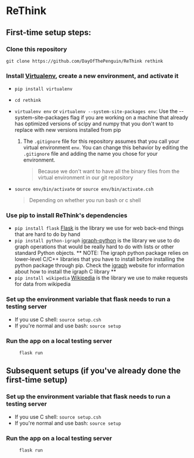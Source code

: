 # ReThink

## First-time setup steps:

### Clone this repository

`git clone https://github.com/DayOfThePenguin/ReThink rethink`

### Install [Virtualenv](https://virtualenv.pypa.io/en/latest/), create a new environment, and activate it

* `pip install virtualenv`
* `cd rethink`
* `virtualenv env` or `virtualenv --system-site-packages env`: Use the --system-site-packages flag if you are working on a machine that already has optimized versions of scipy and numpy that you don't want to replace with new versions installed from pip
    1. The `.gitignore` file for this repository assumes that you call your virtual environment `env`.  You can change this behavior by editing the `.gitignore` file and adding the name you chose for your environment.
          > Because we don't want to have all the binary files from the virtual environment in our git repository

* `source env/bin/activate` or `source env/bin/activate.csh`
    > Depending on whether you run bash or c shell

### Use pip to install ReThink's dependencies
* `pip install flask` [Flask](http://flask.pocoo.org/) is the library we use for web back-end things that are hard to do by hand
* `pip install python-igraph` [igraph-python](http://igraph.org/python/) is the library we use to do graph operations that would be really hard to do with lists or other standard Python objects. ** NOTE: The igraph python package relies on lower-level C/C++ libraries that you have to install before installing the python package through pip. Check the [igraph](http://igraph.org/)  website for information about how to install the igraph C library **
* `pip install wikipedia` [Wikipedia](https://pypi.python.org/pypi/wikipedia)
is the library we use to make requests for data from wikipedia

### Set up the environment variable that flask needs to run a testing server
* If you use C shell:
    `source setup.csh`
* If you're normal and use bash:
    `source setup`

### Run the app on a local testing server

         flask run

## Subsequent setups (if you've already done the first-time setup)

### Set up the environment variable that flask needs to run a testing server
* If you use C shell:
    `source setup.csh`
* If you're normal and use bash:
    `source setup`

### Run the app on a local testing server

         flask run
